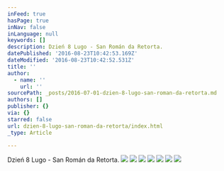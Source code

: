 ```yaml
---
inFeed: true
hasPage: true
inNav: false
inLanguage: null
keywords: []
description: Dzień 8 Lugo - San Román da Retorta.
datePublished: '2016-08-23T10:42:53.169Z'
dateModified: '2016-08-23T10:42:52.531Z'
title: ''
author:
  - name: ''
    url: ''
sourcePath: _posts/2016-07-01-dzien-8-lugo-san-roman-da-retorta.md
authors: []
publisher: {}
via: {}
starred: false
url: dzien-8-lugo-san-roman-da-retorta/index.html
_type: Article

---
```

Dzień 8 Lugo - San Román da Retorta.
![](https://the-grid-user-content.s3-us-west-2.amazonaws.com/e4301cbd-9d0b-46bd-8803-5acb7f8a9ce4.jpg)
![](https://s3-us-west-2.amazonaws.com/the-grid-img/p/415d8344e712910f6fd59cff599a9fcd15ccf683.jpg)
![](https://the-grid-user-content.s3-us-west-2.amazonaws.com/0b44d6f9-5692-447e-9293-8db620f8d353.jpg)
![](https://the-grid-user-content.s3-us-west-2.amazonaws.com/937c0850-1f68-4517-bf9c-f54cd49d9084.jpg)
![](https://the-grid-user-content.s3-us-west-2.amazonaws.com/6a8e8b0a-dd43-426b-b7bb-9a84259ea2ff.jpg)
![](https://the-grid-user-content.s3-us-west-2.amazonaws.com/51bc5675-40a8-4010-a5df-29d35308865f.jpg)
![](https://the-grid-user-content.s3-us-west-2.amazonaws.com/e2c3b696-68e6-469f-89bd-213aab303707.jpg)